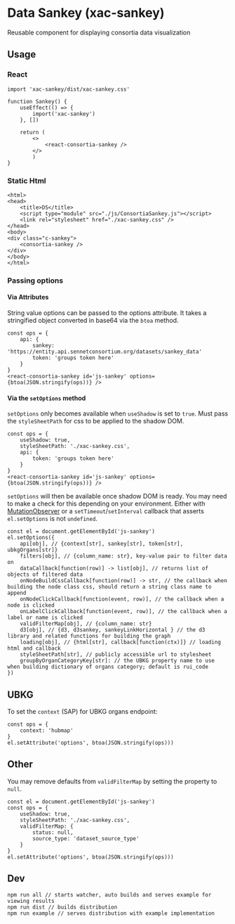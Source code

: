 # Data Sankey (xac-sankey)
Reusable component for displaying consortia data visualization

## Usage
### React
```
import 'xac-sankey/dist/xac-sankey.css'

function Sankey() {
    useEffect(() => {
        import('xac-sankey')
    }, [])

    return (
        <>
            <react-consortia-sankey />
        </>
        )
}
```

### Static Html
```
<html>
<head>
    <title>DS</title>
    <script type="module" src="./js/ConsortiaSankey.js"></script>
    <link rel="stylesheet" href="./xac-sankey.css" />
</head>
<body>
<div class="c-sankey">
    <consortia-sankey />
</div>
</body>
</html>
```

### Passing options
#### Via Attributes
String value options can be passed to the options attribute. It takes a stringified object converted in base64 via the `btoa` method.
```
const ops = {
    api: {
        sankey: 'https://entity.api.sennetconsortium.org/datasets/sankey_data'
        token: 'groups token here'
    }
}
<react-consortia-sankey id='js-sankey' options={btoa(JSON.stringify(ops))} />
```

#### Via the `setOptions` method
`setOptions` only becomes available when `useShadow` is set to `true`. Must pass the `styleSheetPath` for css to be applied to the shadow DOM.

```
const ops = {
    useShadow: true,
    styleSheetPath: './xac-sankey.css',
    api: {
        token: 'groups token here'
    }
}
<react-consortia-sankey id='js-sankey' options={btoa(JSON.stringify(ops))} />
```

`setOptions` will then be available once shadow DOM is ready. You may need to make a check for this depending on your environment. Either with [MutationObserver](https://developer.mozilla.org/en-US/docs/Web/API/MutationObserver) or a `setTimeout`/`setInterval` callback that asserts `el.setOptions` is not `undefined`.
```
const el = document.getElementById('js-sankey')
el.setOptions({
    api[obj], // {context[str], sankey[str], token[str], ubkgOrgans[str]}
    filters[obj], // {column_name: str}, key-value pair to filter data on
    dataCallback[function(row)] -> list[obj], // returns list of objects of filtered data
    onNodeBuildCssCallback[function(row)] -> str, // the callback when building the node class css, should return a string class name to append
    onNodeClickCallback[function(event, row)], // the callback when a node is clicked
    onLabelClickCallback[function(event, row)], // the callback when a label or name is clicked
    validFilterMap[obj], // {column_name: str}
    d3[obj], // {d3, d3sankey, sankeyLinkHorizontal } // the d3 library and related functions for building the graph
    loading[obj], // {html[str], callback[function(ctx)]} // loading html and callback
    styleSheetPath[str], // publicly accessible url to stylesheet
    groupByOrganCategoryKey[str]: // the UBKG property name to use when building dictionary of organs category; default is rui_code
})

```

## UBKG
To set the `context` (SAP) for UBKG organs endpoint:
```
const ops = {
    context: 'hubmap'
}
el.setAttribute('options', btoa(JSON.stringify(ops)))
```

## Other
You may remove defaults from `validFilterMap` by setting the property to `null`.
```
const el = document.getElementById('js-sankey')
const ops = {
    useShadow: true,
    styleSheetPath: './xac-sankey.css',
    validFilterMap: {
        status: null,
        source_type: 'dataset_source_type'
    }
}
el.setAttribute('options', btoa(JSON.stringify(ops)))
```

## Dev
```
npm run all // starts watcher, auto builds and serves example for viewing results
npm run dist // builds distribution
npm run example // serves distribution with example implementation
```